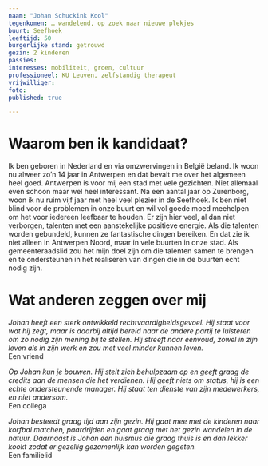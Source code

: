 ```yaml
---
naam: "Johan Schuckink Kool"
tegenkomen: … wandelend, op zoek naar nieuwe plekjes
buurt: Seefhoek
leeftijd: 50
burgerlijke stand: getrouwd
gezin: 2 kinderen
passies:
interesses: mobiliteit, groen, cultuur
professioneel: KU Leuven, zelfstandig therapeut
vrijwilliger:
foto:
published: true

---
```

# Waarom ben ik kandidaat?
Ik ben geboren in Nederland en via omzwervingen in België beland. Ik woon nu alweer zo’n 14 jaar in Antwerpen en dat bevalt me over het algemeen heel goed. Antwerpen is voor mij een stad met vele gezichten. Niet allemaal even schoon maar wel heel interessant. Na een aantal jaar op Zurenborg, woon ik nu ruim vijf jaar met heel veel plezier in de Seefhoek. Ik ben niet blind voor de problemen in onze buurt en wil vol goede moed meehelpen om het voor iedereen leefbaar te houden. Er zijn hier veel, al dan niet verborgen, talenten met een aanstekelijke positieve energie. Als die talenten worden gebundeld, kunnen ze fantastische dingen bereiken. En dat zie ik niet alleen in Antwerpen Noord, maar in vele buurten in onze stad. Als gemeenteraadslid zou het mijn doel zijn om die talenten samen te brengen en te ondersteunen in het realiseren van dingen die in de buurten echt nodig zijn.

# Wat anderen zeggen over mij
_Johan heeft een sterk ontwikkeld rechtvaardigheidsgevoel. Hij staat voor wat hij zegt, maar is daarbij altijd bereid naar de andere partij te luisteren om zo nodig zijn mening bij te stellen. Hij streeft naar eenvoud, zowel in zijn leven als in zijn werk en zou met veel minder kunnen leven._  
Een vriend
 
_Op Johan kun je bouwen. Hij stelt zich behulpzaam op en geeft graag de credits aan de mensen die het verdienen. Hij geeft niets om status, hij is een echte ondersteunende manager. Hij staat ten dienste van zijn medewerkers, en niet andersom._  
Een collega
 
_Johan besteedt graag tijd aan zijn gezin. Hij gaat mee met de kinderen naar korfbal matchen, paardrijden en gaat graag met het gezin wandelen in de natuur.
Daarnaast is Johan een huismus die graag thuis is en dan lekker kookt zodat er gezellig gezamenlijk kan worden gegeten._  
Een familielid


